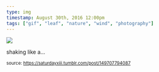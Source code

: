 ```yaml
---
type: img
timestamp: August 30th, 2016 12:00pm
tags: ["gif", "leaf", "nature", "wind", "photography"]
---
```

<img src="https://saturdayxiii.github.io/media/media/149707794087.gif"/>
                                                                                          
shaking like a&hellip;
 
                                    
                
                
                
                
                                
<small>source: https://saturdayxiii.tumblr.com/post/149707794087</small>